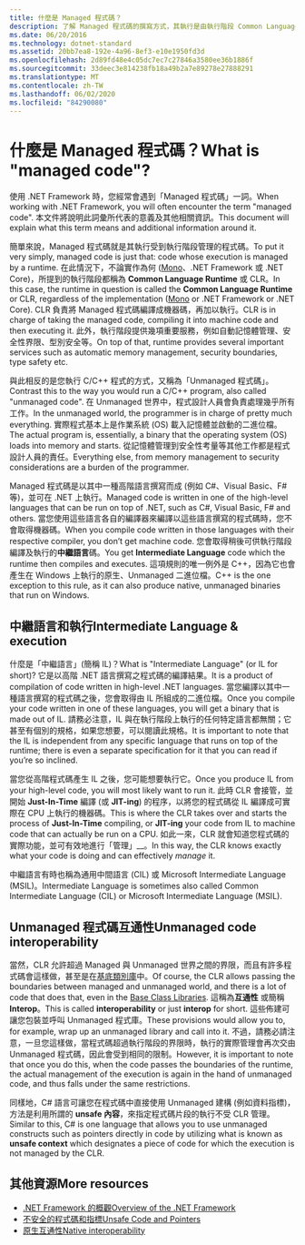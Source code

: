 ```yaml
---
title: 什麼是 Managed 程式碼？
description: 了解 Managed 程式碼的撰寫方式，其執行是由執行階段 Common Language Runtime (CLR) 所管理。
ms.date: 06/20/2016
ms.technology: dotnet-standard
ms.assetid: 20bb7ea8-192e-4a96-8ef3-e10e1950fd3d
ms.openlocfilehash: 2d89fd48e4c05dc7ec7c27846a3580ee36b1886f
ms.sourcegitcommit: 33deec3e814238fb18a49b2a7e89278e27888291
ms.translationtype: MT
ms.contentlocale: zh-TW
ms.lasthandoff: 06/02/2020
ms.locfileid: "84290080"
---
```

# <a name="what-is-managed-code"></a><span data-ttu-id="7a5fe-103">什麼是 Managed 程式碼？</span><span class="sxs-lookup"><span data-stu-id="7a5fe-103">What is "managed code"?</span></span>

<span data-ttu-id="7a5fe-104">使用 .NET Framework 時，您經常會遇到「Managed 程式碼」一詞。</span><span class="sxs-lookup"><span data-stu-id="7a5fe-104">When working with .NET Framework, you will often encounter the term "managed code".</span></span> <span data-ttu-id="7a5fe-105">本文件將說明此詞彙所代表的意義及其他相關資訊。</span><span class="sxs-lookup"><span data-stu-id="7a5fe-105">This document will explain what this term means and additional information around it.</span></span>

<span data-ttu-id="7a5fe-106">簡單來說，Managed 程式碼就是其執行受到執行階段管理的程式碼。</span><span class="sxs-lookup"><span data-stu-id="7a5fe-106">To put it very simply, managed code is just that: code whose execution is managed by a runtime.</span></span> <span data-ttu-id="7a5fe-107">在此情況下，不論實作為何 ([Mono](https://www.mono-project.com/)、.NET Framework 或 .NET Core)，所提到的執行階段都稱為 **Common Language Runtime** 或 CLR。</span><span class="sxs-lookup"><span data-stu-id="7a5fe-107">In this case, the runtime in question is called the **Common Language Runtime** or CLR, regardless of the implementation ([Mono](https://www.mono-project.com/) or .NET Framework or .NET Core).</span></span> <span data-ttu-id="7a5fe-108">CLR 負責將 Managed 程式碼編譯成機器碼，再加以執行。</span><span class="sxs-lookup"><span data-stu-id="7a5fe-108">CLR is in charge of taking the managed code, compiling it into machine code and then executing it.</span></span> <span data-ttu-id="7a5fe-109">此外，執行階段提供幾項重要服務，例如自動記憶體管理、安全性界限、型別安全等。</span><span class="sxs-lookup"><span data-stu-id="7a5fe-109">On top of that, runtime provides several important services such as automatic memory management, security boundaries, type safety etc.</span></span>

<span data-ttu-id="7a5fe-110">與此相反的是您執行 C/C++ 程式的方式，又稱為「Unmanaged 程式碼」。</span><span class="sxs-lookup"><span data-stu-id="7a5fe-110">Contrast this to the way you would run a C/C++ program, also called "unmanaged code".</span></span> <span data-ttu-id="7a5fe-111">在 Unmanaged 世界中，程式設計人員會負責處理幾乎所有工作。</span><span class="sxs-lookup"><span data-stu-id="7a5fe-111">In the unmanaged world, the programmer is in charge of pretty much everything.</span></span> <span data-ttu-id="7a5fe-112">實際程式基本上是作業系統 (OS) 載入記憶體並啟動的二進位檔。</span><span class="sxs-lookup"><span data-stu-id="7a5fe-112">The actual program is, essentially, a binary that the operating system (OS) loads into memory and starts.</span></span> <span data-ttu-id="7a5fe-113">從記憶體管理到安全性考量等其他工作都是程式設計人員的責任。</span><span class="sxs-lookup"><span data-stu-id="7a5fe-113">Everything else, from memory management to security considerations are a burden of the programmer.</span></span>

<span data-ttu-id="7a5fe-114">Managed 程式碼是以其中一種高階語言撰寫而成 (例如 C#、Visual Basic、F# 等)，並可在 .NET 上執行。</span><span class="sxs-lookup"><span data-stu-id="7a5fe-114">Managed code is written in one of the high-level languages that can be run on top of .NET, such as C#, Visual Basic, F# and others.</span></span> <span data-ttu-id="7a5fe-115">當您使用這些語言各自的編譯器來編譯以這些語言撰寫的程式碼時，您不會取得機器碼。</span><span class="sxs-lookup"><span data-stu-id="7a5fe-115">When you compile code written in those languages with their respective compiler, you don’t get machine code.</span></span> <span data-ttu-id="7a5fe-116">您會取得稍後可供執行階段編譯及執行的**中繼語言**碼。</span><span class="sxs-lookup"><span data-stu-id="7a5fe-116">You get **Intermediate Language** code which the runtime then compiles and executes.</span></span> <span data-ttu-id="7a5fe-117">這項規則的唯一例外是 C++，因為它也會產生在 Windows 上執行的原生、Unmanaged 二進位檔。</span><span class="sxs-lookup"><span data-stu-id="7a5fe-117">C++ is the one exception to this rule, as it can also produce native, unmanaged binaries that run on Windows.</span></span>

## <a name="intermediate-language--execution"></a><span data-ttu-id="7a5fe-118">中繼語言和執行</span><span class="sxs-lookup"><span data-stu-id="7a5fe-118">Intermediate Language & execution</span></span>

<span data-ttu-id="7a5fe-119">什麼是「中繼語言」(簡稱 IL)？</span><span class="sxs-lookup"><span data-stu-id="7a5fe-119">What is "Intermediate Language" (or IL for short)?</span></span> <span data-ttu-id="7a5fe-120">它是以高階 .NET 語言撰寫之程式碼的編譯結果。</span><span class="sxs-lookup"><span data-stu-id="7a5fe-120">It is a product of compilation of code written in high-level .NET languages.</span></span> <span data-ttu-id="7a5fe-121">當您編譯以其中一種語言撰寫的程式碼之後，您會取得由 IL 所組成的二進位檔。</span><span class="sxs-lookup"><span data-stu-id="7a5fe-121">Once you compile your code written in one of these languages, you will get a binary that is made out of IL.</span></span> <span data-ttu-id="7a5fe-122">請務必注意，IL 與在執行階段上執行的任何特定語言都無關；它甚至有個別的規格，如果您想要，可以閱讀此規格。</span><span class="sxs-lookup"><span data-stu-id="7a5fe-122">It is important to note that the IL is independent from any specific language that runs on top of the runtime; there is even a separate specification for it that you can read if you’re so inclined.</span></span>

<span data-ttu-id="7a5fe-123">當您從高階程式碼產生 IL 之後，您可能想要執行它。</span><span class="sxs-lookup"><span data-stu-id="7a5fe-123">Once you produce IL from your high-level code, you will most likely want to run it.</span></span> <span data-ttu-id="7a5fe-124">此時 CLR 會接管，並開始 **Just-In-Time** 編譯 (或 **JIT-ing**) 的程序，以將您的程式碼從 IL 編譯成可實際在 CPU 上執行的機器碼。</span><span class="sxs-lookup"><span data-stu-id="7a5fe-124">This is where the CLR takes over and starts the process of **Just-In-Time** compiling, or **JIT-ing** your code from IL to machine code that can actually be run on a CPU.</span></span> <span data-ttu-id="7a5fe-125">如此一來，CLR 就會知道您程式碼的實際功能，並可有效地進行「管理」__。</span><span class="sxs-lookup"><span data-stu-id="7a5fe-125">In this way, the CLR knows exactly what your code is doing and can effectively _manage_ it.</span></span>

<span data-ttu-id="7a5fe-126">中繼語言有時也稱為通用中間語言 (CIL) 或 Microsoft Intermediate Language (MSIL)。</span><span class="sxs-lookup"><span data-stu-id="7a5fe-126">Intermediate Language is sometimes also called Common Intermediate Language (CIL) or Microsoft Intermediate Language (MSIL).</span></span>

## <a name="unmanaged-code-interoperability"></a><span data-ttu-id="7a5fe-127">Unmanaged 程式碼互通性</span><span class="sxs-lookup"><span data-stu-id="7a5fe-127">Unmanaged code interoperability</span></span>

<span data-ttu-id="7a5fe-128">當然，CLR 允許超過 Managed 與 Unmanaged 世界之間的界限，而且有許多程式碼會這樣做，甚至是在[基底類別庫](framework-libraries.md)中。</span><span class="sxs-lookup"><span data-stu-id="7a5fe-128">Of course, the CLR allows passing the boundaries between managed and unmanaged world, and there is a lot of code that does that, even in the [Base Class Libraries](framework-libraries.md).</span></span> <span data-ttu-id="7a5fe-129">這稱為**互通性** 或簡稱 **Interop**。</span><span class="sxs-lookup"><span data-stu-id="7a5fe-129">This is called **interoperability** or just **interop** for short.</span></span> <span data-ttu-id="7a5fe-130">這些佈建可讓您包裝並呼叫 Unmanaged 程式庫。</span><span class="sxs-lookup"><span data-stu-id="7a5fe-130">These provisions would allow you to, for example, wrap up an unmanaged library and call into it.</span></span> <span data-ttu-id="7a5fe-131">不過，請務必請注意，一旦您這樣做，當程式碼超過執行階段的界限時，執行的實際管理會再次交由 Unmanaged 程式碼，因此會受到相同的限制。</span><span class="sxs-lookup"><span data-stu-id="7a5fe-131">However, it is important to note that once you do this, when the code passes the boundaries of the runtime, the actual management of the execution is again in the hand of unmanaged code, and thus falls under the same restrictions.</span></span>

<span data-ttu-id="7a5fe-132">同樣地，C# 語言可讓您在程式碼中直接使用 Unmanaged 建構 (例如資料指標)，方法是利用所謂的 **unsafe 內容**，來指定程式碼片段的執行不受 CLR 管理。</span><span class="sxs-lookup"><span data-stu-id="7a5fe-132">Similar to this, C# is one language that allows you to use unmanaged constructs such as pointers directly in code by utilizing what is known as **unsafe context** which designates a piece of code for which the execution is not managed by the CLR.</span></span>

## <a name="more-resources"></a><span data-ttu-id="7a5fe-133">其他資源</span><span class="sxs-lookup"><span data-stu-id="7a5fe-133">More resources</span></span>

* [<span data-ttu-id="7a5fe-134">.NET Framework 的概觀</span><span class="sxs-lookup"><span data-stu-id="7a5fe-134">Overview of the .NET Framework</span></span>](../framework/get-started/overview.md)
* [<span data-ttu-id="7a5fe-135">不安全的程式碼和指標</span><span class="sxs-lookup"><span data-stu-id="7a5fe-135">Unsafe Code and Pointers</span></span>](../csharp/programming-guide/unsafe-code-pointers/index.md)
* [<span data-ttu-id="7a5fe-136">原生互通性</span><span class="sxs-lookup"><span data-stu-id="7a5fe-136">Native interoperability</span></span>](./native-interop/index.md)

